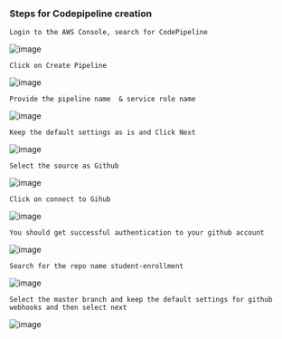 ### Steps for Codepipeline creation

```
Login to the AWS Console, search for CodePipeline
```

![image](https://user-images.githubusercontent.com/20787443/92322499-1fda0880-f064-11ea-9784-a938539d327d.png)

```
Click on Create Pipeline
```

![image](https://user-images.githubusercontent.com/20787443/92322540-78a9a100-f064-11ea-9ff5-9ceb1e2adead.png)


```
Provide the pipeline name  & service role name
```

![image](https://user-images.githubusercontent.com/20787443/92322562-9971f680-f064-11ea-8b30-7991dac01625.png)


```
Keep the default settings as is and Click Next
```

![image](https://user-images.githubusercontent.com/20787443/92322610-ce7e4900-f064-11ea-8e71-4f70c64673d3.png)

```
Select the source as Github
```

![image](https://user-images.githubusercontent.com/20787443/92322674-45b3dd00-f065-11ea-97c9-abb8608015cc.png)

```
Click on connect to Gihub
```

![image](https://user-images.githubusercontent.com/20787443/92322700-6bd97d00-f065-11ea-8006-361ff71ed365.png)


```
You should get successful authentication to your github account
```

![image](https://user-images.githubusercontent.com/20787443/92322716-90cdf000-f065-11ea-998c-1fd9ddcbe1d9.png)

```
Search for the repo name student-enrollment
```

![image](https://user-images.githubusercontent.com/20787443/92322762-cc68ba00-f065-11ea-9f96-f1448660b613.png)


```
Select the master branch and keep the default settings for github webhooks and then select next
```

![image](https://user-images.githubusercontent.com/20787443/92322797-ffab4900-f065-11ea-8d9b-45a791979e95.png)



